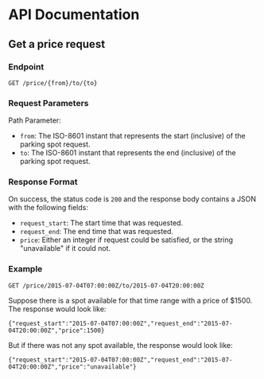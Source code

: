 # API Documentation

## Get a price request
### Endpoint
`GET /price/{from}/to/{to}`

### Request Parameters
Path Parameter:
- `from`: The ISO-8601 instant that represents the start (inclusive) of the parking spot request.
- `to`: The ISO-8601 instant that represents the end (inclusive) of the parking spot request.

### Response Format
On success, the status code is `200` and the response body contains a JSON with the following fields:

- `request_start`: The start time that was requested.
- `request_end`: The end time that was requested.
- `price`: Either an integer if request could be satisfied, or the string "unavailable" if it could not.

### Example
`GET /price/2015-07-04T07:00:00Z/to/2015-07-04T20:00:00Z`

Suppose there is a spot available for that time range with a price of $1500. The response would look like:

`{"request_start":"2015-07-04T07:00:00Z","request_end":"2015-07-04T20:00:00Z","price":1500}`

But if there was not any spot available, the response would look like:

`{"request_start":"2015-07-04T07:00:00Z","request_end":"2015-07-04T20:00:00Z","price":"unavailable"}`
